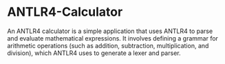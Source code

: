 # ANTLR4-Calculator
An ANTLR4 calculator is a simple application that uses ANTLR4 to parse and evaluate mathematical expressions. It involves defining a grammar for arithmetic operations (such as addition, subtraction, multiplication, and division), which ANTLR4 uses to generate a lexer and parser.
